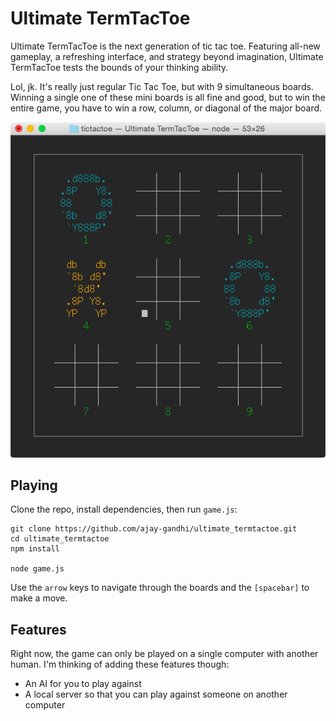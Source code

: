 # Ultimate TermTacToe

Ultimate TermTacToe is the next generation of tic tac toe. Featuring all-new
gameplay, a refreshing interface, and strategy beyond imagination, Ultimate
TermTacToe tests the bounds of your thinking ability.

Lol, jk. It's really just regular Tic Tac Toe, but with 9 simultaneous boards.
Winning a single one of these mini boards is all fine and good, but to win the
entire game, you have to win a row, column, or diagonal of the major board.

![Gameplay](https://raw.githubusercontent.com/ajay-gandhi/ultimate_termtactoe/master/img/v0.1.0.png)

## Playing

Clone the repo, install dependencies, then run `game.js`:

    git clone https://github.com/ajay-gandhi/ultimate_termtactoe.git
    cd ultimate_termtactoe
    npm install
    
    node game.js

Use the `arrow` keys to navigate through the boards and the `[spacebar]` to make
a move.

## Features

Right now, the game can only be played on a single computer with another human.
I'm thinking of adding these features though:

 * An AI for you to play against
 * A local server so that you can play against someone on another computer